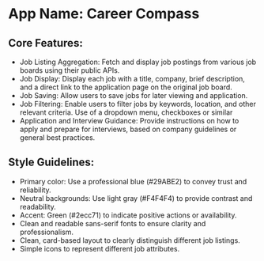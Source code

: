 # **App Name**: Career Compass

## Core Features:

- Job Listing Aggregation: Fetch and display job postings from various job boards using their public APIs.
- Job Display: Display each job with a title, company, brief description, and a direct link to the application page on the original job board.
- Job Saving: Allow users to save jobs for later viewing and application.
- Job Filtering: Enable users to filter jobs by keywords, location, and other relevant criteria. Use of a dropdown menu, checkboxes or similar
- Application and Interview Guidance: Provide instructions on how to apply and prepare for interviews, based on company guidelines or general best practices.

## Style Guidelines:

- Primary color: Use a professional blue (#29ABE2) to convey trust and reliability.
- Neutral backgrounds: Use light gray (#F4F4F4) to provide contrast and readability.
- Accent: Green (#2ecc71) to indicate positive actions or availability.
- Clean and readable sans-serif fonts to ensure clarity and professionalism.
- Clean, card-based layout to clearly distinguish different job listings.
- Simple icons to represent different job attributes.